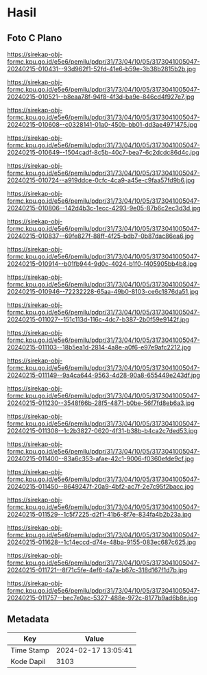 # Hasil

## Foto C Plano

https://sirekap-obj-formc.kpu.go.id/e5e6/pemilu/pdpr/31/73/04/10/05/3173041005047-20240215-010431--93d962f1-52fd-41e6-b59e-3b38b2815b2b.jpg

https://sirekap-obj-formc.kpu.go.id/e5e6/pemilu/pdpr/31/73/04/10/05/3173041005047-20240215-010521--b8eaa78f-94f8-4f3d-ba9e-846cd4f927e7.jpg

https://sirekap-obj-formc.kpu.go.id/e5e6/pemilu/pdpr/31/73/04/10/05/3173041005047-20240215-010608--c0328141-01a0-450b-bb01-dd3ae4971475.jpg

https://sirekap-obj-formc.kpu.go.id/e5e6/pemilu/pdpr/31/73/04/10/05/3173041005047-20240215-010649--1504cadf-8c5b-40c7-bea7-6c2dcdc86d4c.jpg

https://sirekap-obj-formc.kpu.go.id/e5e6/pemilu/pdpr/31/73/04/10/05/3173041005047-20240215-010724--a919ddce-0cfc-4ca9-a45e-c9faa57fd9b6.jpg

https://sirekap-obj-formc.kpu.go.id/e5e6/pemilu/pdpr/31/73/04/10/05/3173041005047-20240215-010806--142d4b3c-1ecc-4293-9e05-87b6c2ec3d3d.jpg

https://sirekap-obj-formc.kpu.go.id/e5e6/pemilu/pdpr/31/73/04/10/05/3173041005047-20240215-010837--69fe827f-88ff-4f25-bdb7-0b87dac86ea6.jpg

https://sirekap-obj-formc.kpu.go.id/e5e6/pemilu/pdpr/31/73/04/10/05/3173041005047-20240215-010914--b01fb944-9d0c-4024-b1f0-f405905bb4b8.jpg

https://sirekap-obj-formc.kpu.go.id/e5e6/pemilu/pdpr/31/73/04/10/05/3173041005047-20240215-010946--72232228-65aa-49b0-8103-ce6c1876da51.jpg

https://sirekap-obj-formc.kpu.go.id/e5e6/pemilu/pdpr/31/73/04/10/05/3173041005047-20240215-011027--151c113d-116c-4dc7-b387-2b0f59e9142f.jpg

https://sirekap-obj-formc.kpu.go.id/e5e6/pemilu/pdpr/31/73/04/10/05/3173041005047-20240215-011103--18b5ea1d-2814-4a8e-a0f6-e97e9afc2212.jpg

https://sirekap-obj-formc.kpu.go.id/e5e6/pemilu/pdpr/31/73/04/10/05/3173041005047-20240215-011149--9a4ca644-9563-4d28-90a8-655449e243df.jpg

https://sirekap-obj-formc.kpu.go.id/e5e6/pemilu/pdpr/31/73/04/10/05/3173041005047-20240215-011230--3548f66b-28f5-4871-b0be-56f7fd8eb6a3.jpg

https://sirekap-obj-formc.kpu.go.id/e5e6/pemilu/pdpr/31/73/04/10/05/3173041005047-20240215-011308--1c2b3827-0620-4f31-b38b-b4ca2c7ded53.jpg

https://sirekap-obj-formc.kpu.go.id/e5e6/pemilu/pdpr/31/73/04/10/05/3173041005047-20240215-011400--83a6c353-afae-42c1-9006-f0360efde9cf.jpg

https://sirekap-obj-formc.kpu.go.id/e5e6/pemilu/pdpr/31/73/04/10/05/3173041005047-20240215-011450--8649247f-20a9-4bf2-ac7f-2e7c95f2bacc.jpg

https://sirekap-obj-formc.kpu.go.id/e5e6/pemilu/pdpr/31/73/04/10/05/3173041005047-20240215-011529--1c5f7225-d2f1-41b6-8f7e-834fa4b2b23a.jpg

https://sirekap-obj-formc.kpu.go.id/e5e6/pemilu/pdpr/31/73/04/10/05/3173041005047-20240215-011628--1c14eccd-d74e-48ba-9155-083ec687c625.jpg

https://sirekap-obj-formc.kpu.go.id/e5e6/pemilu/pdpr/31/73/04/10/05/3173041005047-20240215-011721--8f71c5fe-4ef6-4a7a-b67c-318d167f1d7b.jpg

https://sirekap-obj-formc.kpu.go.id/e5e6/pemilu/pdpr/31/73/04/10/05/3173041005047-20240215-011757--bec7e0ac-5327-488e-972c-8177b9ad6b8e.jpg


## Metadata

| Key        | Value               |
| ---------- | ------------------- |
| Time Stamp | 2024-02-17 13:05:41 |
| Kode Dapil | 3103                |



